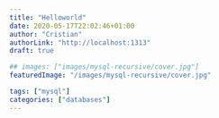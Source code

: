 ```yaml
---
title: "Helloworld"
date: 2020-05-17T22:02:46+01:00
author: "Cristian"
authorLink: "http://localhost:1313"
draft: true

## images: ["images/mysql-recursive/cover.jpg"]
featuredImage: "/images/mysql-recursive/cover.jpg"

tags: ["mysql"]
categories: ["databases"]
---
```


